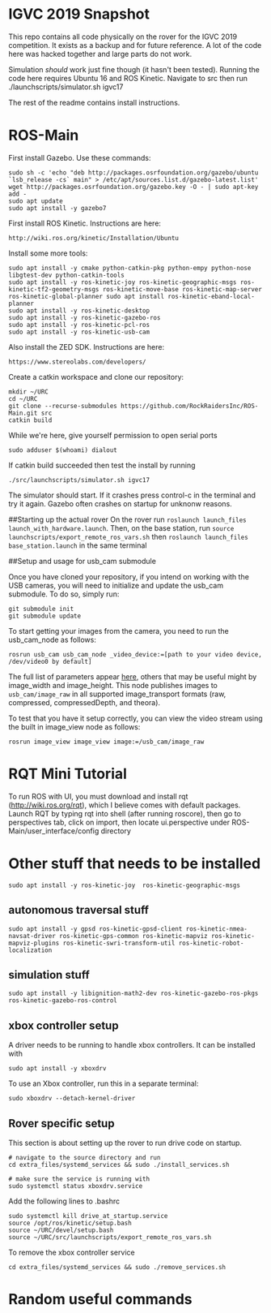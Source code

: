 # IGVC 2019 Snapshot

This repo contains all code physically on the rover for the IGVC 2019 competition. It exists as a backup and for future reference. A lot of the code here was hacked together and large parts do not work.

Simulation *should* work just fine though (it hasn't been tested). Running the code here requires Ubuntu 16 and ROS Kinetic. Navigate to src then run ./launchscripts/simulator.sh igvc17

The rest of the readme contains install instructions.


# ROS-Main

First install Gazebo. Use these commands:
```
sudo sh -c 'echo "deb http://packages.osrfoundation.org/gazebo/ubuntu `lsb_release -cs` main" > /etc/apt/sources.list.d/gazebo-latest.list'
wget http://packages.osrfoundation.org/gazebo.key -O - | sudo apt-key add -
sudo apt update
sudo apt install -y gazebo7
```

First install ROS Kinetic. Instructions are here:
```
http://wiki.ros.org/kinetic/Installation/Ubuntu
```

Install some more tools:
```
sudo apt install -y cmake python-catkin-pkg python-empy python-nose libgtest-dev python-catkin-tools
sudo apt install -y ros-kinetic-joy ros-kinetic-geographic-msgs ros-kinetic-tf2-geometry-msgs ros-kinetic-move-base ros-kinetic-map-server ros-kinetic-global-planner sudo apt install ros-kinetic-eband-local-planner
sudo apt install -y ros-kinetic-desktop
sudo apt install -y ros-kinetic-gazebo-ros
sudo apt install -y ros-kinetic-pcl-ros
sudo apt install -y ros-kinetic-usb-cam
```

Also install the ZED SDK. Instructions are here:
```
https://www.stereolabs.com/developers/
```

Create a catkin workspace and clone our repository:
```
mkdir ~/URC
cd ~/URC
git clone --recurse-submodules https://github.com/RockRaidersInc/ROS-Main.git src
catkin build
```

While we're here, give yourself permission to open serial ports
```
sudo adduser $(whoami) dialout
```

If catkin build succeeded then test the install by running 
```
./src/launchscripts/simulator.sh igvc17
```
The simulator should start. If it crashes press control-c in the terminal and try it again. Gazebo often crashes on startup for unknonw reasons.


##Starting up the actual rover
On the rover run `roslaunch launch_files launch_with_hardware.launch`. 
Then, on the base station, run `source launchscripts/export_remote_ros_vars.sh` then `roslaunch launch_files base_station.launch` in the same terminal


##Setup and usage for usb_cam submodule

Once you have cloned your repository, if you intend on working with the USB cameras, you will need to initialize and update the usb_cam submodule.  To do so, simply run:
```
git submodule init
git submodule update
```


To start getting your images from the camera, you need to run the usb_cam_node as follows:
```
rosrun usb_cam usb_cam_node _video_device:=[path to your video device, /dev/video0 by default]
```
The full list of parameters appear [here](http://wiki.ros.org/usb_cam), others that may be useful might by image_width and image_height.
This node publishes images to `usb_cam/image_raw` in all supported image_transport formats (raw, compressed, compressedDepth, and theora).

To test that you have it setup correctly, you can view the video stream using the built in image_view node as follows:
```
rosrun image_view image_view image:=/usb_cam/image_raw
```

# RQT Mini Tutorial

To run ROS with UI, you must download and install rqt (http://wiki.ros.org/rqt), which I believe comes with default packages. Launch RQT by typing rqt into shell (after running roscore), then go to perspectives tab, click on import, then locate ui.perspective under ROS-Main/user_interface/config directory


# Other stuff that needs to be installed

```
sudo apt install -y ros-kinetic-joy  ros-kinetic-geographic-msgs
```

## autonomous traversal stuff
```
sudo apt install -y gpsd ros-kinetic-gpsd-client ros-kinetic-nmea-navsat-driver ros-kinetic-gps-common ros-kinetic-mapviz ros-kinetic-mapviz-plugins ros-kinetic-swri-transform-util ros-kinetic-robot-localization
```

## simulation stuff
```
sudo apt install -y libignition-math2-dev ros-kinetic-gazebo-ros-pkgs ros-kinetic-gazebo-ros-control
```


## xbox controller setup
A driver needs to be running to handle xbox controllers. It can be installed with
```
sudo apt install -y xboxdrv
```
To use an Xbox controller, run this in a separate terminal:

```sudo xboxdrv --detach-kernel-driver```

## Rover specific setup
This section is about setting up the rover to run drive code on startup.
```
# navigate to the source directory and run 
cd extra_files/systemd_services && sudo ./install_services.sh

# make sure the service is running with
sudo systemctl status xboxdrv.service
```

Add the following lines to .bashrc
```
sudo systemctl kill drive_at_startup.service
source /opt/ros/kinetic/setup.bash
source ~/URC/devel/setup.bash
source ~/URC/src/launchscripts/export_remote_ros_vars.sh
```

To remove the xbox controller service 
```
cd extra_files/systemd_services && sudo ./remove_services.sh
```

# Random useful commands



